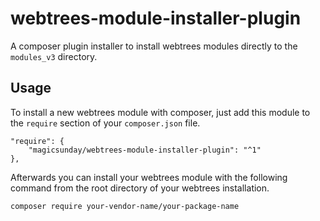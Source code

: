 # webtrees-module-installer-plugin
A composer plugin installer to install webtrees modules directly to the ``modules_v3`` directory.

## Usage
To install a new webtrees module with composer, just add this module to the ``require`` section
of your ``composer.json`` file.

```
"require": {
    "magicsunday/webtrees-module-installer-plugin": "^1"
},
```

Afterwards you can install your webtrees module with the following command from the root directory of
your webtrees installation.

``` 
composer require your-vendor-name/your-package-name
```
